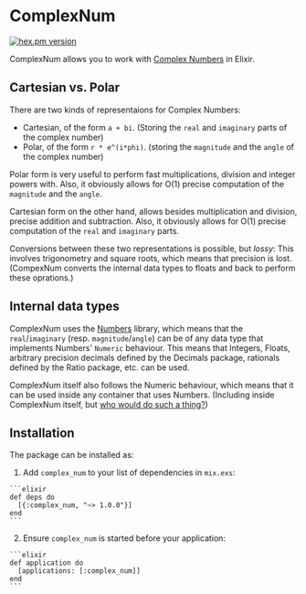 # ComplexNum


[![hex.pm version](https://img.shields.io/hexpm/v/complex_num.svg)](https://hex.pm/packages/complex_num)


ComplexNum allows you to work with [Complex Numbers](https://en.wikipedia.org/wiki/Complex_number) in Elixir. 

## Cartesian vs. Polar


There are two kinds of representaions for Complex Numbers:
- Cartesian, of the form `a + bi`. (Storing the `real` and `imaginary` parts of the complex number)
- Polar, of the form `r * e^(i*phi)`. (storing the `magnitude` and the `angle` of the complex number)

Polar form is very useful to perform fast multiplications, division and integer powers with.
Also, it obviously allows for O(1) precise computation of the `magnitude` and the `angle`.

Cartesian form on the other hand, allows besides multiplication and division, precise addition and subtraction.
Also, it obviously allows for O(1) precise computation of the `real` and `imaginary` parts.

Conversions between these two representations is possible, but _lossy_:
This involves trigonometry and square roots, which means that precision is lost.
(CompexNum converts the internal data types to floats and back to perform these oprations.)

## Internal data types

ComplexNum uses the [Numbers](https://github.com/Qqwy/elixir_number/) library,
which means that the `real`/`imaginary` (resp. `magnitude`/`angle`) can be of any
data type that implements Numbers' `Numeric` behaviour. This means that
Integers, Floats, arbitrary precision decimals defined by the Decimals package,
rationals defined by the Ratio package, etc. can be used.

ComplexNum itself also follows the Numeric behaviour, which means that it can be used inside any container that uses Numbers.
(Including inside ComplexNum itself, but [who would do such a thing?](https://en.wikipedia.org/wiki/Quaternion#Quaternions_as_pairs_of_complex_numbers))


## Installation

The package can be installed as:

  1. Add `complex_num` to your list of dependencies in `mix.exs`:

    ```elixir
    def deps do
      [{:complex_num, "~> 1.0.0"}]
    end
    ```

  2. Ensure `complex_num` is started before your application:

    ```elixir
    def application do
      [applications: [:complex_num]]
    end
    ```

